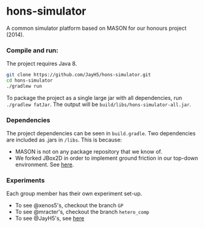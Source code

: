 hons-simulator
==============

A common simulator platform based on MASON for our honours project (2014).

### Compile and run:
The project requires Java 8.
```bash
git clone https://github.com/JayH5/hons-simulator.git
cd hons-simulator
./gradlew run
```

To package the project as a single large jar with all dependencies, run `./gradlew fatJar`. The output will be `build/libs/hons-simulator-all.jar`.

### Dependencies
The project dependencies can be seen in `build.gradle`. Two dependencies are included as .jars in `/libs`. This is because:
* MASON is not on any package repository that we know of.
* We forked JBox2D in order to implement ground friction in our top-down environment. See [here](https://github.com/JayH5/jbox2d/tree/topdown).

### Experiments
Each group member has their own experiment set-up.
* To see @xenos5's, checkout the branch `GP`
* To see @mracter's, checkout the branch `hetero_comp`
* To see @JayH5's, see [here](https://github.com/JayH5/hons-experiment)
